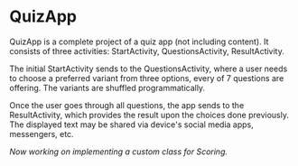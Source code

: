 # QuizApp
QuizApp is a complete project of a quiz app (not including content).
It consists of three activities: StartActivity, QuestionsActivity, ResultActivity.

The initial StartActivity sends to the QuestionsActivity, where a user needs to choose a preferred variant from three options, every of 7 questions are offering.
The variants are shuffled programmatically.

Once the user goes through all questions, the app sends to the ResultActivity, which provides the result upon the choices done previously. 
The displayed text may be shared via device's social media apps, messengers, etc.

*Now working on implementing a custom class for Scoring.*
